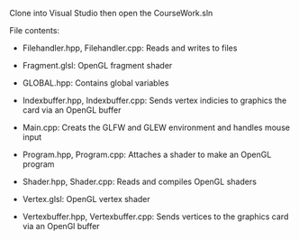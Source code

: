 Clone into Visual Studio then open the CourseWork.sln

File contents:

- Filehandler.hpp, Filehandler.cpp: Reads and writes to files

- Fragment.glsl: OpenGL fragment shader

- GLOBAL.hpp: Contains global variables

- Indexbuffer.hpp, Indexbuffer.cpp: Sends vertex indicies to graphics the card via an OpenGL buffer

- Main.cpp: Creats the GLFW and GLEW environment and handles mouse input

- Program.hpp, Program.cpp: Attaches a shader to make an OpenGL program

- Shader.hpp, Shader.cpp: Reads and compiles OpenGL shaders

- Vertex.glsl: OpenGL vertex shader

- Vertexbuffer.hpp, Vertexbuffer.cpp: Sends vertices to the graphics card via an OpenGl buffer
